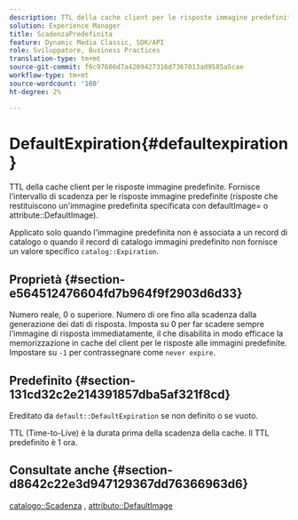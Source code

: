 ```yaml
---
description: TTL della cache client per le risposte immagine predefinite. Fornisce l'intervallo di scadenza per le risposte immagine predefinite (risposte che restituiscono un'immagine predefinita specificata con defaultImage= o attributo DefaultImage).
solution: Experience Manager
title: ScadenzaPredefinita
feature: Dynamic Media Classic, SDK/API
role: Sviluppatore, Business Practices
translation-type: tm+mt
source-git-commit: f6c97606d7a4209427316d7367013ad9585a5cae
workflow-type: tm+mt
source-wordcount: '160'
ht-degree: 2%

---
```



# DefaultExpiration{#defaultexpiration}

TTL della cache client per le risposte immagine predefinite. Fornisce l&#39;intervallo di scadenza per le risposte immagine predefinite (risposte che restituiscono un&#39;immagine predefinita specificata con defaultImage= o attribute::DefaultImage).

Applicato solo quando l&#39;immagine predefinita non è associata a un record di catalogo o quando il record di catalogo immagini predefinito non fornisce un valore specifico `catalog::Expiration`.

## Proprietà {#section-e564512476604fd7b964f9f2903d6d33}

Numero reale, 0 o superiore. Numero di ore fino alla scadenza dalla generazione dei dati di risposta. Imposta su 0 per far scadere sempre l&#39;immagine di risposta immediatamente, il che disabilita in modo efficace la memorizzazione in cache del client per le risposte alle immagini predefinite. Impostare su `-1` per contrassegnare come `never expire`.

## Predefinito {#section-131cd32c2e214391857dba5af321f8cd}

Ereditato da `default::DefaultExpiration` se non definito o se vuoto.

TTL (Time-to-Live) è la durata prima della scadenza della cache. Il TTL predefinito è 1 ora.

## Consultate anche {#section-d8642c22e3d947129367dd76366963d6}

[catalogo::Scadenza](../../../../../is-api/image-catalog/image-serving-api-ref/c-image-catalog-reference/c-image-svg-data-reference/c-svg-data-reference/r-expiration-svg.md#reference-a7afd668ecbb4d2da65d86259aa6a28a) ,  [attributo::DefaultImage](../../../../../is-api/image-catalog/image-serving-api-ref/c-image-catalog-reference/c-attributes-reference/r-is-cat-defaultimage.md#reference-8e9900e129f54ed68462a3c2fc3bc433)
